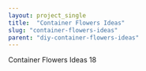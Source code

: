 ```yaml
---
layout: project_single
title:  "Container Flowers Ideas"
slug: "container-flowers-ideas"
parent: "diy-container-flowers-ideas"
---
```

Container Flowers Ideas 18